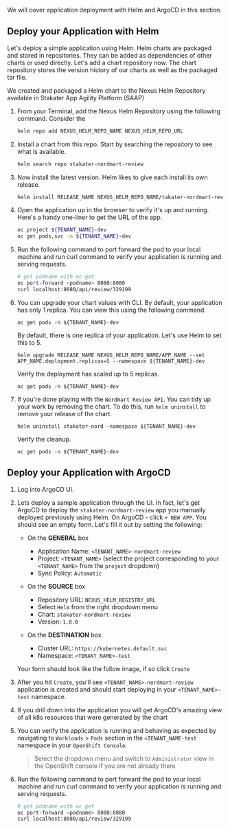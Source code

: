 

We will cover application deployment with Helm and ArgoCD in this section.

## Deploy your Application with Helm

Let's deploy a simple application using Helm. Helm charts are packaged and stored in repositories. They can be added as dependencies of other charts or used directly. Let's add a chart repository now. The chart repository stores the version history of our charts as well as the packaged tar file.

We created and packaged a Helm chart to the Nexus Helm Repository available in Stakater App Agility Platform (SAAP)

1. From your Terminal, add the Nexus Helm Repository using the following command. Consider the

    ```bash
    helm repo add NEXUS_HELM_REPO_NAME NEXUS_HELM_REPO_URL
    ```

1. Install a chart from this repo. Start by searching the repository to see what is available.

    ```bash
    helm search repo stakater-nordmart-review
    ```

1. Now install the latest version. Helm likes to give each install its own release.

    ```bash
    helm install RELEASE_NAME NEXUS_HELM_REPO_NAME/takater-nordmart-review --namespace ${TENANT_NAME}-dev
    ```

1. Open the application up in the browser to verify it's up and running. Here's a handy one-liner to get the URL of the app.

    ```bash
    oc project ${TENANT_NAME}-dev
    oc get pods,svc -n ${TENANT_NAME}-dev
    ```

1. Run the following command to port forward the pod to your local machine and run curl command to verify your application is running and serving requests.

     ```sh
     # get podname with oc get
     oc port-forward <podname> 8080:8080
     curl localhost:8080/api/review/329199
     ```

1. You can upgrade your chart values with CLI. By default, your application has only 1 replica. You can view this using the following command.

     ```bash#test
     oc get pods -n ${TENANT_NAME}-dev
     ```

    By default, there is one replica of your application. Let's use Helm to set this to 5.

    ```bash#test
    helm upgrade RELEASE_NAME NEXUS_HELM_REPO_NAME/APP_NAME --set APP_NAME.deployment.replicas=5 --namespace ${TENANT_NAME}-dev
    ```

    Verify the deployment has scaled up to 5 replicas.

    ```bash#test
    oc get pods -n ${TENANT_NAME}-dev
    ```

1. If you're done playing with the `Nordmart Review API`. You can tidy up your work by removing the chart. To do this, run `helm uninstall` to remove your release of the chart.

    ```bash#test
    helm uninstall stakater-nord -namespace ${TENANT_NAME}-dev
    ```

    Verify the cleanup.

    ```bash#test
    oc get pods -n ${TENANT_NAME}-dev
    ```

## Deploy your Application with ArgoCD

1. Log into ArgoCD UI.

1. Lets deploy a sample application through the UI. In fact, let's get ArgoCD to deploy the `stakater-nordmart-review` app you manually deployed previously using Helm. On ArgoCD - click `+ NEW APP`. You should see an empty form. Let's fill it out by setting the following:

      - On the **GENERAL** box

         - Application Name: `<TENANT_NAME>-nordmart-review`
         - Project: `<TENANT_NAME>` (select the project corresponding to your `<TENANT_NAME>` from the `project` dropdown)
         - Sync Policy: `Automatic`

      - On the **SOURCE** box

         - Repository URL: `NEXUS_HELM_REGISTRY_URL`
         - Select `Helm` from the right dropdown menu
         - Chart: `stakater-nordmart-review`
         - Version: `1.0.0`

      - On the **DESTINATION** box

         - Cluster URL: `https://kubernetes.default.svc`
         - Namespace: `<TENANT_NAME>-test`

    Your form should look like the follow image, if so click `Create`

1. After you hit `Create`, you'll see `<TENANT_NAME>-nordmart-review` application is created and should start deploying in your `<TENANT_NAME>-test` namespace.

1. If you drill down into the application you will get ArgoCD's amazing view of all k8s resources that were generated by the chart

1. You can verify the application is running and behaving as expected by navigating to `Workloads` > `Pods` section in the `<TENANT_NAME-test` namespace in your `OpenShift Console`.

      > Select the dropdown menu and switch to `Administrator` view in the OpenShift console if you are not already there

1. Run the following command to port forward the pod to your local machine and run curl command to verify your application is running and serving requests.

     ```sh
     # get podname with oc get
     oc port-forward <podname> 8080:8080
     curl localhost:8080/api/review/329199
     ```
